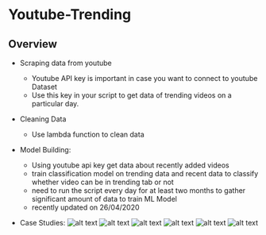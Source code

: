 # Youtube-Trending
## Overview
* Scraping data from youtube
  * Youtube API key is important in case you want to connect to youtube Dataset
  * Use this key in your script to get data of trending videos on a particular day.

* Cleaning Data
  * Use lambda function to clean data

* Model Building:
  * Using youtube api key get data about recently added videos
  * train classification model on trending data and recent data to classify whether video can be in trending tab or not
  * need to run the script every day for at least two months to gather significant amount of data to train ML Model
  * recently updated on 26/04/2020
 
* Case Studies:
![alt text](https://github.com/Tejan4422/Youtube-Trending/blob/master/output/Norma_distribution.png "Distribution Curve")
![alt text](https://github.com/Tejan4422/Youtube-Trending/blob/master/output/allView.png "Complete data")
![alt text](https://github.com/Tejan4422/Youtube-Trending/blob/master/output/boxplotcatIdlikes.png "Box Plot data")
![alt text](https://github.com/Tejan4422/Youtube-Trending/blob/master/output/heatmap.png "HeatMap")
![alt text](https://github.com/Tejan4422/Youtube-Trending/blob/master/output/tags_wordcloud.png "Word Cloud")
![alt text](https://github.com/Tejan4422/Youtube-Trending/blob/master/output/title_wordcloud.png "Titles word cloud")


